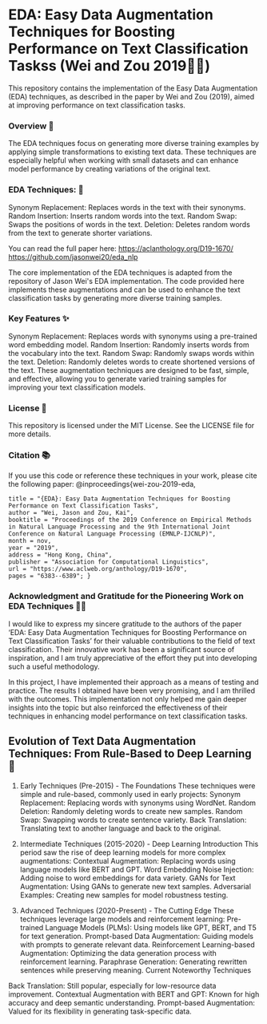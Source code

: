 # EDA: Easy Data Augmentation Techniques for Boosting Performance on Text Classification Taskss (Wei and Zou 2019👨‍💻)
This repository contains the implementation of the Easy Data Augmentation (EDA) techniques, as described in the paper by Wei and Zou (2019), aimed at improving performance on text classification tasks.

### Overview 📝
The EDA techniques focus on generating more diverse training examples by applying simple transformations to existing text data. These techniques are especially helpful when working with small datasets and can enhance model performance by creating variations of the original text.

### EDA Techniques: 🔧
Synonym Replacement: Replaces words in the text with their synonyms.
Random Insertion: Inserts random words into the text.
Random Swap: Swaps the positions of words in the text.
Deletion: Deletes random words from the text to generate shorter variations.

You can read the full paper here: https://aclanthology.org/D19-1670/
https://github.com/jasonwei20/eda_nlp

The core implementation of the EDA techniques is adapted from the repository of Jason Wei's EDA implementation. The code provided here implements these augmentations and can be used to enhance the text classification tasks by generating more diverse training samples.

### Key Features ✨
Synonym Replacement: Replaces words with synonyms using a pre-trained word embedding model.
Random Insertion: Randomly inserts words from the vocabulary into the text.
Random Swap: Randomly swaps words within the text.
Deletion: Randomly deletes words to create shortened versions of the text.
These augmentation techniques are designed to be fast, simple, and effective, allowing you to generate varied training samples for improving your text classification models.

### License 📝
This repository is licensed under the MIT License. See the LICENSE file for more details.

### Citation 📚
If you use this code or reference these techniques in your work, please cite the following paper:
@inproceedings{wei-zou-2019-eda,

    title = "{EDA}: Easy Data Augmentation Techniques for Boosting Performance on Text Classification Tasks",
    author = "Wei, Jason and Zou, Kai",
    booktitle = "Proceedings of the 2019 Conference on Empirical Methods in Natural Language Processing and the 9th International Joint Conference on Natural Language Processing (EMNLP-IJCNLP)",
    month = nov,
    year = "2019",
    address = "Hong Kong, China",
    publisher = "Association for Computational Linguistics",
    url = "https://www.aclweb.org/anthology/D19-1670",
    pages = "6383--6389"; }

### Acknowledgment and Gratitude for the Pioneering Work on EDA Techniques 🙏🌹
I would like to express my sincere gratitude to the authors of the paper ‘EDA: Easy Data Augmentation Techniques for Boosting Performance on Text Classification Tasks’ for their valuable contributions to the field of text classification. Their innovative work has been a significant source of inspiration, and I am truly appreciative of the effort they put into developing such a useful methodology.

In this project, I have implemented their approach as a means of testing and practice. The results I obtained have been very promising, and I am thrilled with the outcomes. This implementation not only helped me gain deeper insights into the topic but also reinforced the effectiveness of their techniques in enhancing model performance on text classification tasks.

## Evolution of Text Data Augmentation Techniques: From Rule-Based to Deep Learning 🎯
1. Early Techniques (Pre-2015) - The Foundations
These techniques were simple and rule-based, commonly used in early projects:
Synonym Replacement: Replacing words with synonyms using WordNet.
Random Deletion: Randomly deleting words to create new samples.
Random Swap: Swapping words to create sentence variety.
Back Translation: Translating text to another language and back to the original.

3. Intermediate Techniques (2015-2020) - Deep Learning Introduction
This period saw the rise of deep learning models for more complex augmentations:
Contextual Augmentation: Replacing words using language models like BERT and GPT.
Word Embedding Noise Injection: Adding noise to word embeddings for data variety.
GANs for Text Augmentation: Using GANs to generate new text samples.
Adversarial Examples: Creating new samples for model robustness testing.

3. Advanced Techniques (2020-Present) - The Cutting Edge
These techniques leverage large models and reinforcement learning:
Pre-trained Language Models (PLMs): Using models like GPT, BERT, and T5 for text generation.
Prompt-based Data Augmentation: Guiding models with prompts to generate relevant data.
Reinforcement Learning-based Augmentation: Optimizing the data generation process with reinforcement learning.
Paraphrase Generation: Generating rewritten sentences while preserving meaning.
Current Noteworthy Techniques

Back Translation: Still popular, especially for low-resource data improvement.
Contextual Augmentation with BERT and GPT: Known for high accuracy and deep semantic understanding.
Prompt-based Augmentation: Valued for its flexibility in generating task-specific data.




